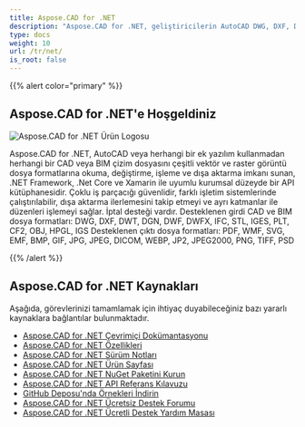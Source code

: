 ```yaml
---
title: Aspose.CAD for .NET
description: "Aspose.CAD for .NET, geliştiricilerin AutoCAD DWG, DXF, DWT ve DGN, DWF, DWFX, IFC, STL, IGES, PLT, CF2, OBJ, HPGL, IGS gibi diğer CAD ve BIM dosya formatlarını açmalarını, okumalarını ve işlemelerini sağlar."
type: docs
weight: 10
url: /tr/net/
is_root: false
---
```


{{% alert color="primary" %}}

## **Aspose.CAD for .NET'e Hoşgeldiniz**

![Aspose.CAD for .NET Ürün Logosu](/_assets/home_1.png)

Aspose.CAD for .NET, AutoCAD veya herhangi bir ek yazılım kullanmadan herhangi bir CAD veya BIM çizim dosyasını çeşitli vektör ve raster görüntü dosya formatlarına okuma, değiştirme, işleme ve dışa aktarma imkanı sunan, .NET Framework, .Net Core ve Xamarin ile uyumlu kurumsal düzeyde bir API kütüphanesidir.
Çoklu iş parçacığı güvenlidir, farklı işletim sistemlerinde çalıştırılabilir, dışa aktarma ilerlemesini takip etmeyi ve ayrı katmanlar ile düzenleri işlemeyi sağlar. İptal desteği vardır.
Desteklenen girdi CAD ve BIM dosya formatları: DWG, DXF, DWT, DGN, DWF, DWFX, IFC, STL, IGES, PLT, CF2, OBJ, HPGL, IGS
Desteklenen çıktı dosya formatları: PDF, WMF, SVG, EMF, BMP, GIF, JPG, JPEG, DICOM, WEBP, JP2, JPEG2000, PNG, TIFF, PSD

{{% /alert %}}

## **Aspose.CAD for .NET Kaynakları**

Aşağıda, görevlerinizi tamamlamak için ihtiyaç duyabileceğiniz bazı yararlı kaynaklara bağlantılar bulunmaktadır.

- [Aspose.CAD for .NET Çevrimiçi Dokümantasyonu](/tr/cad/net/)
- [Aspose.CAD for .NET Özellikleri](/tr/cad/net/features/)
- [Aspose.CAD for .NET Sürüm Notları](https://releases.aspose.com/cad/net/release-notes/)
- [Aspose.CAD for .NET Ürün Sayfası](https://products.aspose.com/cad/net/)
- [Aspose.CAD for .NET NuGet Paketini Kurun](https://www.nuget.org/packages/Aspose.CAD/)
- [Aspose.CAD for .NET API Referans Kılavuzu](https://reference.aspose.com/cad/net)
- [GitHub Deposu'nda Örnekleri İndirin](https://github.com/aspose-cad/Aspose.CAD-for-.NET)
- [Aspose.CAD for .NET Ücretsiz Destek Forumu](https://forum.aspose.com/c/cad/19)
- [Aspose.CAD for .NET Ücretli Destek Yardım Masası](https://helpdesk.aspose.com/)
